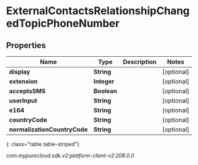 # ExternalContactsRelationshipChangedTopicPhoneNumber


## Properties

| Name | Type | Description | Notes |
| ------------ | ------------- | ------------- | ------------- |
| **display** | **String** |  |  [optional] |
| **extension** | **Integer** |  |  [optional] |
| **acceptsSMS** | **Boolean** |  |  [optional] |
| **userInput** | **String** |  |  [optional] |
| **e164** | **String** |  |  [optional] |
| **countryCode** | **String** |  |  [optional] |
| **normalizationCountryCode** | **String** |  |  [optional] |
{: class="table table-striped"}




_com.mypurecloud.sdk.v2:platform-client-v2:208.0.0_
